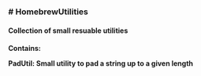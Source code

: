 <h3># HomebrewUtilities</h3>
<h4>Collection of small resuable utilities<h4>

Contains:

PadUtil:  Small utility to pad a string up to a given length

